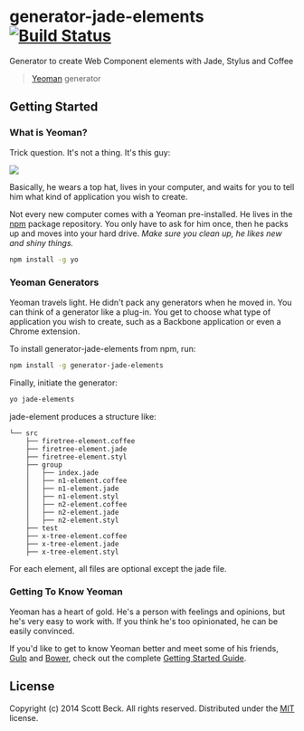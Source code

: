 # generator-jade-elements [![Build Status](https://secure.travis-ci.org/bline/generator-jade-elements.png?branch=master)](https://travis-ci.org/bline/generator-jade-elements)

Generator to create Web Component elements with Jade, Stylus and Coffee

> [Yeoman](http://yeoman.io) generator


## Getting Started

### What is Yeoman?

Trick question. It's not a thing. It's this guy:

![](http://i.imgur.com/JHaAlBJ.png)

Basically, he wears a top hat, lives in your computer, and waits for you to tell him what kind of application you wish to create.

Not every new computer comes with a Yeoman pre-installed. He lives in the [npm](https://npmjs.org) package repository. You only have to ask for him once, then he packs up and moves into your hard drive. *Make sure you clean up, he likes new and shiny things.*

```bash
npm install -g yo
```

### Yeoman Generators

Yeoman travels light. He didn't pack any generators when he moved in. You can think of a generator like a plug-in. You get to choose what type of application you wish to create, such as a Backbone application or even a Chrome extension.

To install generator-jade-elements from npm, run:

```bash
npm install -g generator-jade-elements
```

Finally, initiate the generator:

```bash
yo jade-elements
```

jade-element produces a structure like:

```
└── src
    ├── firetree-element.coffee
    ├── firetree-element.jade
    ├── firetree-element.styl
    ├── group
    │   ├── index.jade
    │   ├── n1-element.coffee
    │   ├── n1-element.jade
    │   ├── n1-element.styl
    │   ├── n2-element.coffee
    │   ├── n2-element.jade
    │   ├── n2-element.styl
    ├── test
    ├── x-tree-element.coffee
    ├── x-tree-element.jade
    ├── x-tree-element.styl
```

For each element, all files are optional except the jade file.

### Getting To Know Yeoman

Yeoman has a heart of gold. He's a person with feelings and opinions, but he's very easy to work with. If you think he's too opinionated, he can be easily convinced.

If you'd like to get to know Yeoman better and meet some of his friends, [Gulp](http://gulpjs.com) and [Bower](http://bower.io), check out the complete [Getting Started Guide](https://github.com/yeoman/yeoman/wiki/Getting-Started).


## License
Copyright (c) 2014 Scott Beck. All rights reserved.
Distributed under the [MIT](./LICENSE) license.

